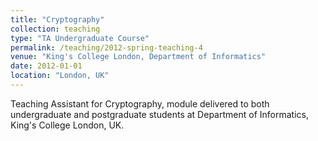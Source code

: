 ```yaml
---
title: "Cryptography"
collection: teaching
type: "TA Undergraduate Course"
permalink: /teaching/2012-spring-teaching-4
venue: "King's College London, Department of Informatics"
date: 2012-01-01
location: "London, UK"
---
```


Teaching Assistant for Cryptography, module
delivered to both undergraduate and postgraduate students at Department
of Informatics, King's College London, UK.